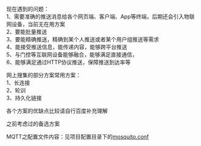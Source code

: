 现在遇到的问题：  
1、需要准确的推送消息给各个网页端、客户端、App等终端，后期还会引入物联网设备，当前无在用方案  
2、要能批量推送  
3、要能精确推送，精确到某个人推送或者某个用户组推送等需求  
4、能接受推送信息，能传递内容，能够跨平台推送  
5、与门控等互联网设备能够融合，能够满足直接通信，  
6、能够满足通过HTTP协议推送，保障推送到达率等  

网上搜集的部分方案常用方案：  
1、长连接  
2、轮训  
3、持久化链接  

各个方案的优缺点比较请自行百度补充理解  

之前考虑过的备选方案  

MQTT之配置文件内容：见项目配置目录下的[mosquito.conf](../mosquitto.conf) 
